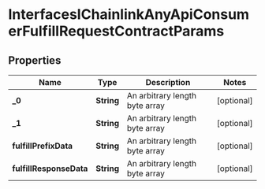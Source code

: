 

# InterfacesIChainlinkAnyApiConsumerFulfillRequestContractParams

## Properties

Name | Type | Description | Notes
------------ | ------------- | ------------- | -------------
**_0** | **String** | An arbitrary length byte array |  [optional]
**_1** | **String** | An arbitrary length byte array |  [optional]
**fulfillPrefixData** | **String** | An arbitrary length byte array |  [optional]
**fulfillResponseData** | **String** | An arbitrary length byte array |  [optional]




